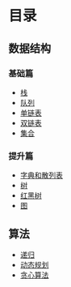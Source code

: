 # 目录

## 数据结构
### 基础篇
+ [栈](https://github.com/lyllovelemon/algorithm-js/blob/master/algorithm/basic/stack/stack.md)
+ [队列](https://github.com/lyllovelemon/algorithm-js/blob/master/algorithm/basic/queue/queue.md)
+ [单链表](https://github.com/lyllovelemon/algorithm-js/tree/master/algorithm/basic/linkList)
+ [双链表](https://github.com/lyllovelemon/algorithm-js/tree/master/algorithm/basic/linkList/doublyLinkedList)
+ [集合](https://github.com/lyllovelemon/algorithm-js/tree/master/algorithm/complicated/set)
### 提升篇
+ [字典和散列表](https://github.com/lyllovelemon/algorithm-js/tree/master/algorithm/complicated/map)
+ [树](https://github.com/lyllovelemon/algorithm-js/tree/master/algorithm/complicated/tree)
+ [红黑树](https://github.com/lyllovelemon/algorithm-js/tree/master/algorithm/complicated/rbt)
+ [图](https://github.com/lyllovelemon/algorithm-js/blob/master/algorithm/complicated/graph/README.md)

## 算法
+ [递归]()
+ [动态规划]()
+ [贪心算法](https://github.com/lyllovelemon/algorithm-js/tree/master/algorithm/complicated/greedy)

